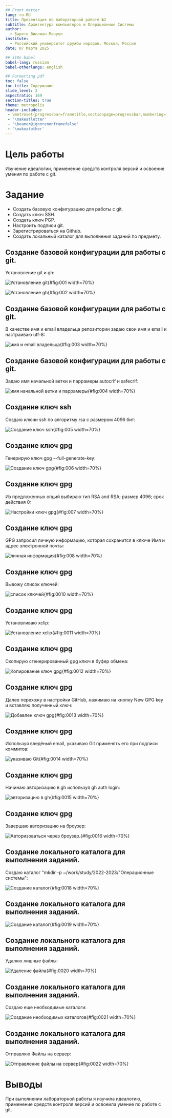 ```yaml
---
## Front matter
lang: ru-RU
title: Презентация по лабораторной работе №2
subtitle: Архитектура компьютеров и Операционные Системы
author:
  - Барето Виллиан Мануел
institute:
  - Российский университет дружбы народов, Москва, Россия
date: 07 Марта 2025

## i18n babel
babel-lang: russian
babel-otherlangs: english

## Formatting pdf
toc: false
toc-title: Содержание
slide_level: 2
aspectratio: 169
section-titles: true
theme: metropolis
header-includes:
 - \metroset{progressbar=frametitle,sectionpage=progressbar,numbering=fraction}
 - '\makeatletter'
 - '\beamer@ignorenonframefalse'
 - '\makeatother'
---
```


# Цель работы

Изучение идеалогии, применение средств контроля версий и освоение умения по работе с git.

# Задание

- Создать базовую конфигурацию для работы с git.
- Создать ключ SSH.
- Создать ключ PGP.
- Настроить подписи git.
- Зарегистрироваться на Github.
- Создать локальный каталог для выполнения заданий по предмету.


## Создание базовой конфигурации для работы с git.

  Установление git и gh:

![Установление git](./image/1.PNG){#fig:001 width=70%}

![Установление gh](./image/2.PNG){#fig:002 width=70%}

## Создание базовой конфигурации для работы с git.

 В качестве имя и email владельца репозитории задаю свои имя и email и настраиваю utf-8:

![имя и email владельца](./image/3.PNG){#fig:003 width=70%}

## Создание базовой конфигурации для работы с git.

Задаю имя начальной ветки и паррамеры autocrlf и safecrlf:

![имя начальной ветки и паррамеры](./image/4.PNG){#fig:004 width=70%}

## Создание ключ ssh

Создаю ключи ssh по алгоритму rsa с размером 4096 бит:

![Создание ключ ssh](./image/5.PNG){#fig:005 width=70%}

## Создание ключ gpg

Генерирую ключ gpg --full-generate-key:

![Создание ключ gpg](./image/6.PNG){#fig:006 width=70%}

## Создание ключ gpg

Из предложенных опций выбираю тип RSA and RSA; размер 4096; срок действия 0: 

![Настройки ключ gpg](./image/7.PNG){#fig:007 width=70%}

## Создание ключ gpg

GPG запросил личную информацию, которая сохранится в ключе Имя и адрес электронной почты:

![личная информация](./image/8.PNG){#fig:008 width=70%}

## Создание ключ gpg

Вывожу список ключей:

![список ключей](./image/10.PNG){#fig:0010 width=70%}

## Создание ключ gpg

Установливаю xclip: 

![Установление xclip](./image/11.PNG){#fig:0011 width=70%}

## Создание ключ gpg

Cкопирую сгенерированный gpg ключ в буфер обмена:

![Копирование ключ gpg](./image/13.PNG){#fig:0012 width=70%}

## Создание ключ gpg

Далее перехожу в настройки GitHub, нажимаю на кнопку New GPG key и вставляю полученный ключ:

![Добавлен ключ gpg](./image/14.PNG){#fig:0013 width=70%}

## Создание ключ gpg

Используя введёный email, указиваю Git применять его при подписи коммитов:

![указиваю Git](./image/15.PNG){#fig:0014 width=70%}

## Создание ключ gpg

Начинаю авторизацию в gh используя gh auth login:

![авторизацию в gh](./image/16.PNG){#fig:0015 width=70%}

## Создание ключ gpg

Завершаю авторизацию на броузер:

![Авторизоваться через броузер.](./image/17.PNG){#fig:0016 width=70%}

## Создание локального каталога для выполнения заданий.

Создаю каталог "mkdir -p ~/work/study/2022-2023/"Операционные системы":

![Создание каталог](./image/19.PNG){#fig:0018 width=70%}

## Создание локального каталога для выполнения заданий.

![Создание каталог](./image/20.PNG){#fig:0019 width=70%}

## Создание локального каталога для выполнения заданий.

Удаляю лишные файлы:

![Удаление файла](./image/21.PNG){#fig:0020 width=70%}

## Создание локального каталога для выполнения заданий.

Создаю еще необходимые каталоги:

![Создание необходимых каталогов](./image/22.PNG){#fig:0021 width=70%}

## Создание локального каталога для выполнения заданий.

Отправляю Файлы на сервер:

![Отправление файлы на сервер](./image/23.PNG){#fig:0022 width=70%}

# Выводы

При выполнении лабораторной работы я изучила идеалогию, применение средств контроля версий и освоеила умение по работе с git.

